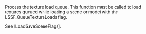 Process the texture load queue. This function must be called to load textures queued while loading a scene or model with the LSSF_QueueTextureLoads flag.

See [LoadSaveSceneFlags].
